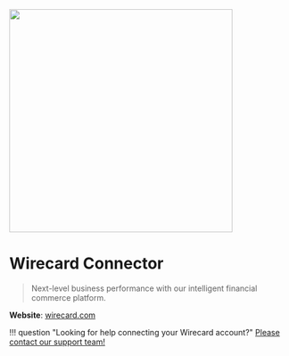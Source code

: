 <img src="https://static.openfintech.io/payment_providers/wirecard/logo.svg?w=400" width="400px" >

# Wirecard Connector

> Next-level business performance with our intelligent financial commerce platform.

**Website**: [wirecard.com](https://www.wirecard.com/)

!!! question "Looking for help connecting your Wirecard account?"
    [Please contact our support team!](mailto:{{custom.support_email}})
